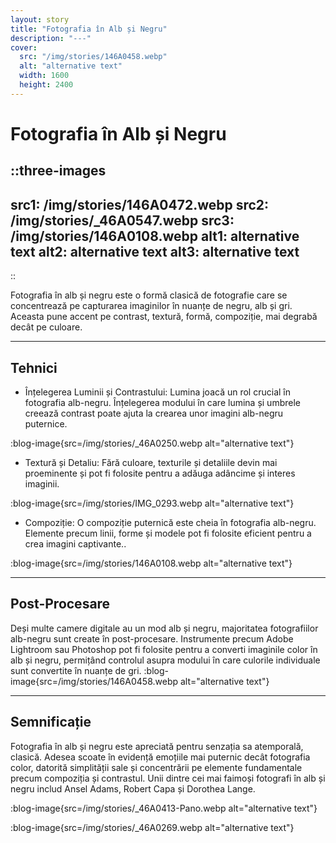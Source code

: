 ```yaml
---
layout: story
title: "Fotografia în Alb și Negru"
description: "---"
cover: 
  src: "/img/stories/146A0458.webp"
  alt: "alternative text"
  width: 1600
  height: 2400
---
```


# Fotografia în Alb și Negru

::three-images
---
src1: /img/stories/146A0472.webp
src2: /img/stories/_46A0547.webp
src3: /img/stories/146A0108.webp
alt1: alternative text
alt2: alternative text
alt3: alternative text
---
::

Fotografia în alb și negru este o formă clasică de fotografie care se concentrează pe capturarea imaginilor în nuanțe de negru, alb și gri. Aceasta pune accent pe contrast, textură, formă, compoziție, mai degrabă decât pe culoare.

___

## Tehnici

- Înțelegerea Luminii și Contrastului: Lumina joacă un rol crucial în fotografia alb-negru. Înțelegerea modului în care lumina și umbrele creează contrast poate ajuta la crearea unor imagini alb-negru puternice.

:blog-image{src=/img/stories/_46A0250.webp alt="alternative text"}

- Textură și Detaliu: Fără culoare, texturile și detaliile devin mai proeminente și pot fi folosite pentru a adăuga adâncime și interes imaginii.

:blog-image{src=/img/stories/IMG_0293.webp alt="alternative text"}

- Compoziție: O compoziție puternică este cheia în fotografia alb-negru. Elemente precum linii, forme și modele pot fi folosite eficient pentru a crea imagini captivante..

:blog-image{src=/img/stories/146A0108.webp alt="alternative text"}

___

## Post-Procesare

Deși multe camere digitale au un mod alb și negru, majoritatea fotografiilor alb-negru sunt create în post-procesare. Instrumente precum Adobe Lightroom sau Photoshop pot fi folosite pentru a converti imaginile color în alb și negru, permițând controlul asupra modului în care culorile individuale sunt convertite în nuanțe de gri.
:blog-image{src=/img/stories/146A0458.webp alt="alternative text"}

___


## Semnificație

Fotografia în alb și negru este apreciată pentru senzația sa atemporală, clasică. Adesea scoate în evidență emoțiile mai puternic decât fotografia color, datorită simplității sale și concentrării pe elemente fundamentale precum compoziția și contrastul. Unii dintre cei mai faimoși fotografi în alb și negru includ Ansel Adams, Robert Capa și Dorothea Lange.



:blog-image{src=/img/stories/_46A0413-Pano.webp alt="alternative text"}

:blog-image{src=/img/stories/_46A0269.webp alt="alternative text"}